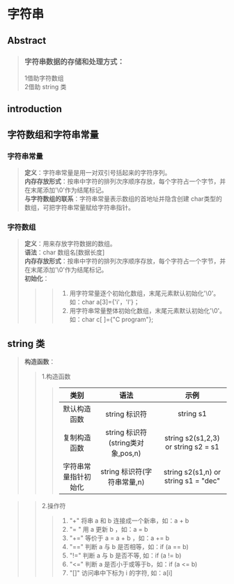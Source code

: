 # 字符串  
## Abstract  
>### 字符串数据的存储和处理方式：  
>1借助字符数组  
>2借助 string 类  

## introduction   
## 字符数组和字符串常量  
### 字符串常量  
  >**定义**：字符串常量是用一对双引号括起来的字符序列。    
  >**内存存放形式**：按串中字符的排列次序顺序存放，每个字符占一个字节，并在末尾添加'\0'作为结尾标记。  
  >**与字符数组的联系**：字符串常量表示数组的首地址并隐含创建 char类型的数组，可把字符串常量赋给字符串指针。  

### 字符数组  
  >**定义**：用来存放字符数据的数组。  
  >**语法**：char 数组名[数据长度]  
  >**内存存放形式**：按串中字符的排列次序顺序存放，每个字符占一个字节，并在末尾添加'\0'作为结尾标记。  
  >**初始化**：  
  >>>1. 用字符常量逐个初始化数组，末尾元素默认初始化'\0'。如：char a[3]={'i'，'l'}；  
  >>>2. 用字符串常量整体初始化数组，末尾元素默认初始化'\0'。如：char c[ ]={"C program"};  
 
 
 ## string 类
 >**构造函数**：  
 >>1.构造函数 
>>>   | 类别 | 语法  | 示例 |
>>>   | :------------:       |    :---------------:             | :--------------:                    | 
>>>   | 默认构造函数         | string 标识符                     | string s1                           |
>>>   | 复制构造函数         | string 标识符(string类对象,pos,n) | string s2(s1,2,3)  or string s2 = s1 |
>>>   | 字符串常量指针初始化 | string 标识符(字符串常量,n)       | string s2(s1,n) or string s1 = "dec" |
 
 >>2.操作符 
>>>1. "+"  将串 a 和 b 连接成一个新串，如：a + b
>>>2. "= " 用 a 更新 b ，如：a = b
>>>3. "+=" 等价于 a = a + b ，如：a += b
>>>4. "==" 判断 a 与 b 是否相等，如：if (a == b) 
>>>5. "!=" 判断 a 与 b 是否不等, 如：if (a != b) 
>>>6. "<=" 判断 a 是否小于或等于b，如：if (a <= b) 
>>>7. "[]" 访问串中下标为 i 的字符, 如：a[i]
